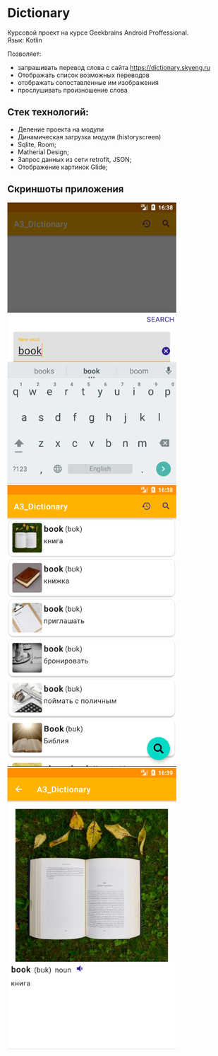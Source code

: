 # Dictionary
Курсовой проект на курсе Geekbrains Android Proffessional.   
Язык: Kotlin

Позволяет:  
- запрашивать перевод слова с сайта https://dictionary.skyeng.ru
- Отображать список возможных переводов
- отображать сопоставленные им изображения
- прослушивать произношение слова

## Стек технологий:  
- Деление проекта на модули
- Динамическая загрузка модуля (historyscreen)
- Sqlite, Room;
- Matherial Design;
- Запрос данных из сети retrofit, JSON;
- Отображение картинок Glide;

## Скриншоты приложения
![screenshots](./Dictionary1.png?raw=true)  
![screenshots](./Dictionary2.png?raw=true)  
![screenshots](./Dictionary3.png?raw=true)  
